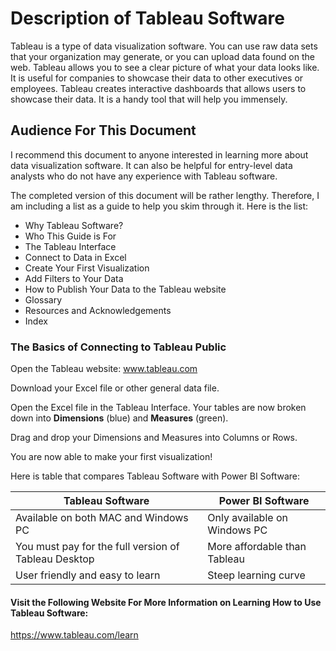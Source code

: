 # Description of Tableau Software

Tableau is a type of data visualization software. You can use raw data sets that your organization may generate, or you can upload data found on the web. Tableau allows you to see a clear picture of what your data looks like. It is useful for companies to showcase their data to other executives or employees. Tableau creates interactive dashboards that allows users to showcase their data. It is a handy tool that will help you immensely. 



## Audience For This Document

I recommend this document to anyone interested in learning more about data visualization software. It can also be helpful for entry-level data analysts who do not have any experience with Tableau software. 

The completed version of this document will be rather lengthy. Therefore, I am including a list as a guide to help you skim through it. Here is the list: 

- Why Tableau Software?
- Who This Guide is For
- The Tableau Interface
- Connect to Data in Excel
- Create Your First Visualization
- Add Filters to Your Data
- How to Publish Your Data to the Tableau website
- Glossary
- Resources and Acknowledgements 
- Index 

### The Basics of Connecting to Tableau Public

Open the Tableau website: www.tableau.com

Download your Excel file or other general data file.

Open the Excel file in the Tableau Interface. Your tables are now broken down into **Dimensions** (blue) and **Measures** (green). 

Drag and drop your Dimensions and Measures into Columns or Rows.

You are now able to make your first visualization!

Here is table that compares Tableau Software with Power BI Software:

| Tableau Software                                     | Power BI Software            |
| ---------------------------------------------------- | ---------------------------- |
| Available on both MAC and Windows PC                 | Only available on Windows PC |
| You must pay for the full version of Tableau Desktop | More affordable than Tableau |
| User friendly and easy to learn                      | Steep learning curve         |

#### Visit the Following Website For More Information on Learning How to Use Tableau Software:

https://www.tableau.com/learn







